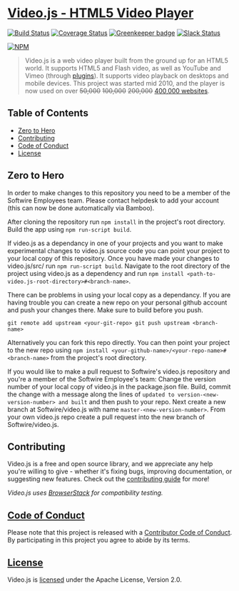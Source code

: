 # [Video.js - HTML5 Video Player][vjs]

[![Build Status][travis-icon]][travis-link]
[![Coverage Status][coveralls-icon]][coveralls-link]
[![Greenkeeper badge](https://badges.greenkeeper.io/videojs/video.js.svg)](https://greenkeeper.io/)
[![Slack Status][slack-icon]][slack-link]

[![NPM][npm-icon]][npm-link]

> Video.js is a web video player built from the ground up for an HTML5 world. It supports HTML5 and Flash video, as well as YouTube and Vimeo (through [plugins][plugins]). It supports video playback on desktops and mobile devices. This project was started mid 2010, and the player is now used on over ~~50,000~~ ~~100,000~~ ~~200,000~~ [400,000 websites][builtwith].

## Table of Contents

* [Zero to Hero](#zero-to-hero)
* [Contributing](#contributing)
* [Code of Conduct](#code-of-conduct)
* [License](#license)

## Zero to Hero

In order to make changes to this repository you need to be a member of the Softwire Employees team. Please contact helpdesk to add your account (this can now be done automatically via Bamboo).

After cloning the repository run `npm install` in the project's root directory.
Build the app using `npm run-script build`.

If video.js as a dependancy in one of your projects and you want to make experimental changes to video.js source code you can point your project to your local copy of this repository. Once you have made your changes to video.js/src/ run `npm run-script build`. Navigate to the root directory of the project using video.js as a dependency and run `npm install <path-to-video.js-root-directory>#<branch-name>`.

There can be problems in using your local copy as a dependancy. If you are having trouble you can create a new repo on your personal github account and push your changes there. Make sure to build before you push.

`git remote add upstream <your-git-repo>
git push upstream <branch-name>`

Alternatively you can fork this repo directly. You can then point your project to the new repo using `npm install <your-github-name>/<your-repo-name>#<branch-name>` from the project's root directory.

If you would like to make a pull request to Softwire's video.js repository and you're a member of the Softwire Employee's team: Change the version number of your local copy of video.js in the package.json file. Build, commit the change with a message along the lines of `updated to version-<new-version-number> and built` and then push to your repo. Next create a new branch at Softwire/video.js with name `master-<new-version-number>`. From your own video.js repo create a pull request into the new branch of Softwire/video.js.

## Contributing

Video.js is a free and open source library, and we appreciate any help you're willing to give - whether it's fixing bugs, improving documentation, or suggesting new features. Check out the [contributing guide][contributing] for more!

_Video.js uses [BrowserStack][browserstack] for compatibility testing._

## [Code of Conduct][coc]

Please note that this project is released with a [Contributor Code of Conduct][coc]. By participating in this project you agree to abide by its terms.

## [License][license]

Video.js is [licensed][license] under the Apache License, Version 2.0.

[browserstack]: https://browserstack.com

[builtwith]: https://trends.builtwith.com/media/VideoJS

[contributing]: CONTRIBUTING.md

[coveralls-icon]: https://coveralls.io/repos/github/videojs/video.js/badge.svg?branch=master

[coveralls-link]: https://coveralls.io/github/videojs/video.js?branch=master

[docs]: https://docs.videojs.com

[fastly]: https://www.fastly.com/

[getting-started]: https://videojs.com/getting-started/

[license]: LICENSE

[logo]: https://videojs.com/img/logo.png

[npm-icon]: https://nodei.co/npm/video.js.png?downloads=true&downloadRank=true

[npm-link]: https://nodei.co/npm/video.js/

[options]: docs/guides/options.md

[plugins]: https://videojs.com/plugins/

[slack-icon]: http://slack.videojs.com/badge.svg

[slack-link]: http://slack.videojs.com

[travis-icon]: https://travis-ci.org/videojs/video.js.svg?branch=master

[travis-link]: https://travis-ci.org/videojs/video.js

[vjs]: https://videojs.com

[coc]: CODE_OF_CONDUCT.md
